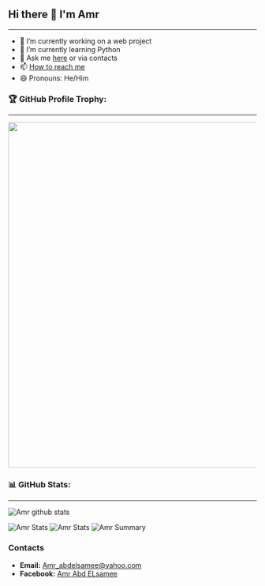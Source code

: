 ## Hi there 👋 I'm Amr
---

- 🔭 I’m currently working on a web project
- 🌱 I’m currently learning Python
- 💬 Ask me [here](https://github.com/Amr-abdelsamee/Amr-abdelsamee/issues) or via contacts
- 📫 [How to reach me](#Contacts)
- 😄 Pronouns: He/Him


### 🏆 GitHub Profile Trophy:
---
<a href="https://github.com/ryo-ma/github-profile-trophy">
  <img width=700 src="https://github-profile-trophy.vercel.app/?username=Amr-abdelsamee"/>
</a>


### 📊 GitHub Stats:
---
![Amr github stats](https://github-readme-stats.vercel.app/api?username=Amr-abdelsamee&theme=radical&show_icons=true&count_private=true)

![Amr Stats](https://github-profile-summary-cards.vercel.app/api/cards/repos-per-language?username=Amr-abdelsamee&theme=solarized_dark)
![Amr Stats](https://github-profile-summary-cards.vercel.app/api/cards/most-commit-language?username=Amr-abdelsamee&theme=solarized_dark)
![Amr Summary](https://github-profile-summary-cards.vercel.app/api/cards/profile-details?username=Amr-abdelsamee&theme=solarized_dark)



### Contacts
- **Email:** Amr_abdelsamee@yahoo.com
- **Facebook:** [Amr Abd ELsamee](https://www.facebook.com/Amr.Abdelsame3/)

